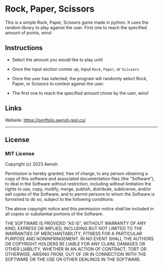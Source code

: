 # Rock, Paper, Scissors
This is a simple Rock, Paper, Scissors game made in python. It uses the random library to play against the user. First one to reach the specified amount of points, wins!

## Instructions
* Select the amount you would like to play until

* Once the input section comes up, input `Rock`, `Paper`, or `Scissors`

* Once the user has selected, the program will randomly select Rock, Paper, or Scissors to contest against the user.

* The first one to reach the specified amount chose by the user, wins!

## Links
Website: https://portfolio.awnsh.repl.co/


_______
## License
### MIT License

Copyright (c) 2023 Awnsh


Permission is hereby granted, free of charge, to any person obtaining a copy
of this software and associated documentation files (the "Software"), to deal
in the Software without restriction, including without limitation the rights
to use, copy, modify, merge, publish, distribute, sublicense, and/or sell
copies of the Software, and to permit persons to whom the Software is
furnished to do so, subject to the following conditions:


The above copyright notice and this permission notice shall be included in all
copies or substantial portions of the Software.


THE SOFTWARE IS PROVIDED "AS IS", WITHOUT WARRANTY OF ANY KIND, EXPRESS OR
IMPLIED, INCLUDING BUT NOT LIMITED TO THE WARRANTIES OF MERCHANTABILITY,
FITNESS FOR A PARTICULAR PURPOSE AND NONINFRINGEMENT. IN NO EVENT SHALL THE
AUTHORS OR COPYRIGHT HOLDERS BE LIABLE FOR ANY CLAIM, DAMAGES OR OTHER
LIABILITY, WHETHER IN AN ACTION OF CONTRACT, TORT OR OTHERWISE, ARISING FROM,
OUT OF OR IN CONNECTION WITH THE SOFTWARE OR THE USE OR OTHER DEALINGS IN THE
SOFTWARE.
